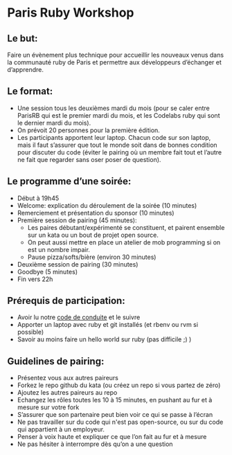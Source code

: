 # Paris Ruby Workshop


## Le but:
Faire un évènement plus technique pour accueillir les nouveaux venus dans la communauté ruby de Paris et permettre aux développeurs d’échanger et d’apprendre.

## Le format:

- Une session tous les deuxièmes mardi du mois (pour se caler entre ParisRB qui est le premier mardi du mois, et les Codelabs ruby qui sont le dernier mardi du mois).
- On prévoit 20 personnes pour la première édition.
- Les participants apportent leur laptop. Chacun code sur son laptop, mais il faut s’assurer que tout le monde soit dans de bonnes condition pour discuter du code (éviter le pairing où un membre fait tout et l’autre ne fait que regarder sans oser poser de question).

## Le programme d’une soirée:

- Début à 19h45
- Welcome: explication du déroulement de la soirée (10 minutes)
- Remerciement et présentation du sponsor (10 minutes)
- Première session de pairing (45 minutes):
  - Les paires débutant/expérimenté se constituent, et pairent ensemble sur un kata ou un bout de projet open source.
  - On peut aussi mettre en place un atelier de mob programming si on est un nombre impair.
  - Pause pizza/softs/bière (environ 30 minutes)
- Deuxième session de pairing (30 minutes)
- Goodbye (5 minutes)
- Fin vers 22h

## Prérequis de participation:
- Avoir lu notre [code de conduite](https://github.com/ParisRubyWorkshop/meetup/blob/master/code_de_conduite.md) et le suivre
- Apporter un laptop avec ruby et git installés (et rbenv ou rvm si possible)
- Savoir au moins faire un hello world sur ruby (pas difficile ;) )

## Guidelines de pairing:
- Présentez vous aux autres paireurs
- Forkez le repo github du kata (ou créez un repo si vous partez de zéro)
- Ajoutez les autres paireurs au repo
- Echangez les rôles toutes les 10 à 15 minutes, en pushant au fur et à mesure sur votre fork
- S’assurer que son partenaire peut bien voir ce qui se passe à l’écran
- Ne pas travailler sur du code qui n'est pas open-source, ou sur du code qui appartient à un employeur.
- Penser à voix haute et expliquer ce que l’on fait au fur et à mesure
- Ne pas hésiter à interrompre dès qu’on a une question

